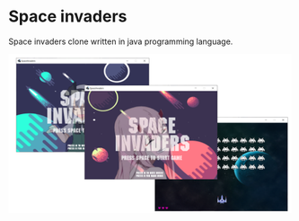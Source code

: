 # Space invaders

Space invaders clone written in java programming language.

![preview](img/comb.png)

